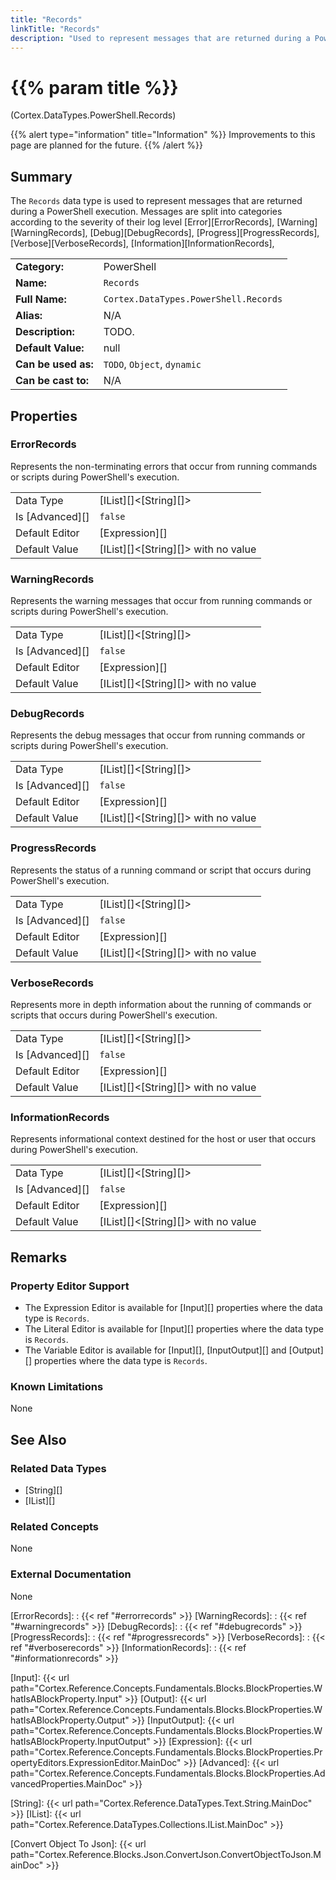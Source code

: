 ```yaml
---
title: "Records"
linkTitle: "Records"
description: "Used to represent messages that are returned during a PowerShell execution."
---
```


# {{% param title %}}

<p class="namespace">(Cortex.DataTypes.PowerShell.Records)</p>

{{% alert type="information" title="Information" %}} Improvements to this page are planned for the future. {{% /alert %}}

## Summary

The `Records` data type is used to represent messages that are returned during a PowerShell execution. Messages are split into categories according to the severity of their log level [Error][ErrorRecords], [Warning][WarningRecords], [Debug][DebugRecords], [Progress][ProgressRecords], [Verbose][VerboseRecords], [Information][InformationRecords],

| | |
|-|-|
| **Category:**          | PowerShell|
| **Name:**              | `Records`                                      |
| **Full Name:**         | `Cortex.DataTypes.PowerShell.Records`         |
| **Alias:**             | N/A                                                    |
| **Description:**       | TODO. |
| **Default Value:**     | null                                                   |
| **Can be used as:**    | `TODO`, `Object`, `dynamic`                 |
| **Can be cast to:**    | N/A                                                    |

## Properties

### ErrorRecords

Represents the non-terminating errors that occur from running commands or scripts during PowerShell's execution.

| | |
|--------------------|---------------------------|
| Data Type | [IList][]&lt;[String][]&gt; |
| Is [Advanced][] | `false` |
| Default Editor | [Expression][] |
| Default Value | [IList][]&lt;[String][]&gt; with no value |

### WarningRecords

Represents the warning messages that occur from running commands or scripts during PowerShell's execution.

| | |
|--------------------|---------------------------|
| Data Type | [IList][]&lt;[String][]&gt; |
| Is [Advanced][] | `false` |
| Default Editor | [Expression][] |
| Default Value | [IList][]&lt;[String][]&gt; with no value |

### DebugRecords

Represents the debug messages that occur from running commands or scripts during PowerShell's execution.

| | |
|--------------------|---------------------------|
| Data Type | [IList][]&lt;[String][]&gt; |
| Is [Advanced][] | `false` |
| Default Editor | [Expression][] |
| Default Value | [IList][]&lt;[String][]&gt; with no value |

### ProgressRecords

Represents the status of a running command or script that occurs during PowerShell's execution.

| | |
|--------------------|---------------------------|
| Data Type | [IList][]&lt;[String][]&gt; |
| Is [Advanced][] | `false` |
| Default Editor | [Expression][] |
| Default Value | [IList][]&lt;[String][]&gt; with no value |

### VerboseRecords

Represents more in depth information about the running of commands or scripts that occurs during PowerShell's execution.

| | |
|--------------------|---------------------------|
| Data Type | [IList][]&lt;[String][]&gt; |
| Is [Advanced][] | `false` |
| Default Editor | [Expression][] |
| Default Value | [IList][]&lt;[String][]&gt; with no value |

### InformationRecords

Represents informational context destined for the host or user that occurs during PowerShell's execution.

| | |
|--------------------|---------------------------|
| Data Type | [IList][]&lt;[String][]&gt; |
| Is [Advanced][] | `false` |
| Default Editor | [Expression][] |
| Default Value | [IList][]&lt;[String][]&gt; with no value |

## Remarks

### Property Editor Support

- The Expression Editor is available for [Input][] properties where the data type is `Records`.
- The Literal Editor is available for [Input][] properties where the data type is `Records`.
- The Variable Editor is available for [Input][], [InputOutput][] and [Output][] properties where the data type is `Records`.

### Known Limitations

None

## See Also

### Related Data Types

- [String][]
- [IList][]

### Related Concepts

None

### External Documentation

None

[ErrorRecords]: : {{< ref "#errorrecords" >}}
[WarningRecords]: : {{< ref "#warningrecords" >}}
[DebugRecords]: : {{< ref "#debugrecords" >}}
[ProgressRecords]: : {{< ref "#progressrecords" >}}
[VerboseRecords]: : {{< ref "#verboserecords" >}}
[InformationRecords]: : {{< ref "#informationrecords" >}}

[Input]: {{< url path="Cortex.Reference.Concepts.Fundamentals.Blocks.BlockProperties.WhatIsABlockProperty.Input" >}}
[Output]: {{< url path="Cortex.Reference.Concepts.Fundamentals.Blocks.BlockProperties.WhatIsABlockProperty.Output" >}}
[InputOutput]: {{< url path="Cortex.Reference.Concepts.Fundamentals.Blocks.BlockProperties.WhatIsABlockProperty.InputOutput" >}}
[Expression]: {{< url path="Cortex.Reference.Concepts.Fundamentals.Blocks.BlockProperties.PropertyEditors.ExpressionEditor.MainDoc" >}}
[Advanced]: {{< url path="Cortex.Reference.Concepts.Fundamentals.Blocks.BlockProperties.AdvancedProperties.MainDoc" >}}

[String]: {{< url path="Cortex.Reference.DataTypes.Text.String.MainDoc" >}}
[IList]: {{< url path="Cortex.Reference.DataTypes.Collections.IList.MainDoc" >}}

[Convert Object To Json]: {{< url path="Cortex.Reference.Blocks.Json.ConvertJson.ConvertObjectToJson.MainDoc" >}}
